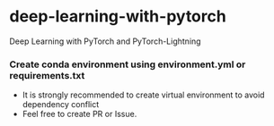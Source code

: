 # deep-learning-with-pytorch
Deep Learning with PyTorch and PyTorch-Lightning



### Create conda environment using environment.yml or requirements.txt


- It is strongly recommended to create virtual environment to avoid dependency conflict
- Feel free to create PR or Issue.